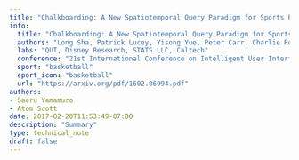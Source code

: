 ```yaml
---
title: "Chalkboarding: A New Spatiotemporal Query Paradigm for Sports Play Retrieval"
info:
  title: "Chalkboarding: A New Spatiotemporal Query Paradigm for Sports Play Retrieval"
  authors: "Long Sha, Patrick Lucey, Yisong Yue, Peter Carr, Charlie Rohlf, Iain Matthews"
  labs: "QUT, Disney Research, STATS LLC, Caltech"
  conference: "21st International Conference on Intelligent User Interfaces"
  sport: "basketball"
  sport_icon: "basketball"
  url: "https://arxiv.org/pdf/1602.06994.pdf"
authors:
- Saeru Yamamuro
- Atom Scott
date: 2017-02-20T11:53:49-07:00
description: "Summary"
type: technical_note
draft: false
---
```

